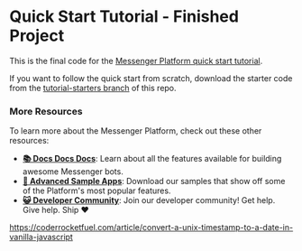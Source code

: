 # Quick Start Tutorial - Finished Project

This is the final code for the [Messenger Platform quick start tutorial](https://developers.facebook.com/docs/messenger-platform/getting-started/quick-start). 

If you want to follow the quick start from scratch, download the starter code from the [tutorial-starters branch](https://github.com/fbsamples/messenger-platform-samples/tree/tutorial-starters/quick-start) of this repo.

### More Resources

To learn more about the Messenger Platform, check out these other resources:

- **[📚 Docs Docs Docs](https://developers.facebook.com/docs/messenger-platform/)**: Learn about all the features available for building awesome Messenger bots.
- **[📱 Advanced Sample Apps](https://github.com/fbsamples/messenger-bot-samples)**: Download our samples that show off some of the Platform's most popular features.
- **[😺 Developer Community](https://www.facebook.com/groups/messengerplatform/)**: Join our developer community! Get help. Give help. Ship ❤️

https://coderrocketfuel.com/article/convert-a-unix-timestamp-to-a-date-in-vanilla-javascript